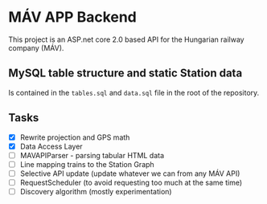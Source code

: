 # MÁV APP Backend

This project is an ASP.net core 2.0 based API for the Hungarian railway company (MÁV).

## MySQL table structure and static Station data

Is contained in the `tables.sql` and `data.sql` file in the root of the repository.

## Tasks

- [x] Rewrite projection and GPS math
- [x] Data Access Layer
- [ ] MAVAPIParser - parsing tabular HTML data
- [ ] Line mapping trains to the Station Graph
- [ ] Selective API update (update whatever we can from any MÁV API)
- [ ] RequestScheduler (to avoid requesting too much at the same time)
- [ ] Discovery algorithm (mostly experimentation)